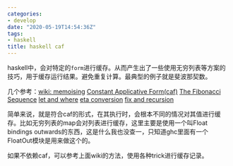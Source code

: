 ```yaml
---
categories: 
- develop
date: "2020-05-19T14:54:36Z"
tags: 
- haskell
title: haskell caf
---
```


haskell中，会对特定的`form`进行缓存。从而产生出了一些使用无穷列表等方案的技巧，用于缓存运行结果。避免重复计算。最典型的例子就是斐波那契数。

<!--more-->

几个参考：[wiki: memoising](https://wiki.haskell.org/Memoization) 
[Constant Applicative Form(caf)](https://wiki.haskell.org/Constant_applicative_form)
[The Fibonacci Sequence](https://wiki.haskell.org/The_Fibonacci_sequence)
[let and where](https://wiki.haskell.org/Let_vs._Where#Problems_with_where)
[eta conversion](https://wiki.haskell.org/Eta_conversion)
[fix and recursion](https://en.wikibooks.org/wiki/Haskell/Fix_and_recursion)

简单来说，就是符合caf的形式，在其执行时，会根本不同的情况对其值进行缓存。比如无穷列表的map会对列表进行缓存，这里主要是使用一个叫Float bindings outwards的东西，这是什么我也没查一，只知道ghc里面有一个FloatOut模块是用来做这个的。

如果不依赖caf，可以参考上面wiki的方法，使用各种trick进行缓存记录。
